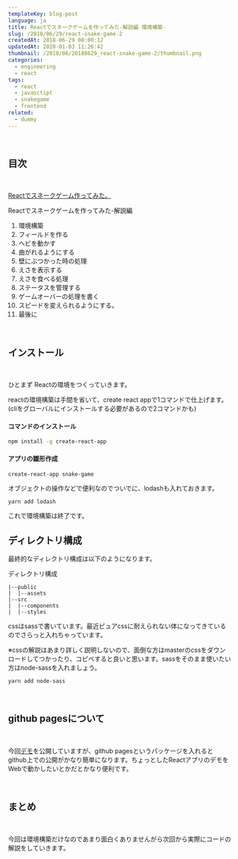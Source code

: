 ```yaml
---
templateKey: blog-post
language: ja
title: Reactでスネークゲームを作ってみた-解説編 環境構築-
slug: /2018/06/29/react-snake-game-2
createdAt: 2018-06-29 08:00:12
updatedAt: 2020-01-03 11:26:42
thumbnail: /2018/06/20180629_react-snake-game-2/thumbnail.png
categories:
  - engineering
  - react
tags:
  - react
  - javasctipt
  - snakegame
  - frontend
related:
  - dummy
---
```


&nbsp;
<h2>目次</h2>
&nbsp;

<a href="https://ver-1-0.net/2018/06/27/react-snake-game/">Reactでスネークゲーム作ってみた。</a>

Reactでスネークゲームを作ってみた-解説編
<ol>
 	<li>環境構築</li>
 	<li>フィールドを作る</li>
 	<li>ヘビを動かす</li>
 	<li>曲がれるようにする</li>
 	<li>壁にぶつかった時の処理</li>
 	<li>えさを表示する</li>
 	<li>えさを食べる処理</li>
 	<li>ステータスを管理する</li>
 	<li>ゲームオーバーの処理を書く</li>
 	<li>スピードを変えられるようにする。</li>
 	<li>最後に</li>
</ol>
&nbsp;
<h2>インストール</h2>
&nbsp;

ひとまず Reactの環境をつくっていきます。

reactの環境構築は手間を省いて、create react appで1コマンドで仕上げます。
(cliをグローバルにインストールする必要があるので2コマンドかも)
<h4>コマンドのインストール</h4>

```bash
npm install -g create-react-app
```


<h4>アプリの雛形作成</h4>

```bash
create-react-app snake-game
```

オブジェクトの操作などで便利なのでついでに、lodashも入れておきます。

```
yarn add lodash
```

これで環境構築は終了です。
<h2>ディレクトリ構成</h2>
最終的なディレクトリ構成は以下のようになります。

ディレクトリ構成

```
|--public
|  |--assets
|--src
|  |--components
|  |--styles
```

cssはsassで書いています。最近ピュアcssに耐えられない体になってきているのでさらっと入れちゃっています。

※cssの解説はあまり詳しく説明しないので、面倒な方はmasterのcssをダウンロードしてつかったり、コピペすると良いと思います。sassをそのまま使いたい方はnode-sassを入れましょう。

```bash
yarn add node-sass
```

&nbsp;
<h2>github pagesについて</h2>
&nbsp;

今回<a href="https://version-1.github.io/react-snake-game/">デモ</a>を公開していますが、github pagesというパッケージを入れるとgithub上での公開がかなり簡単になります。ちょっとしたReactアプリのデモをWebで動かしたいとかだとかなり便利です。

&nbsp;
<h2>まとめ</h2>
&nbsp;

今回は環境構築だけなのであまり面白くありませんがら次回から実際にコードの解説をしていきます。
